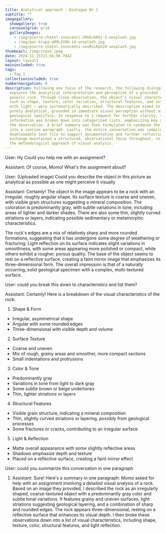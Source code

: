 ```yaml
---
title: Analytical approach - Dialogue Nr.1
subtitle: ""
imagegallery:
  showgallery: true
  carouselgrid: grid
  galleryImages:
    - /img/pierre-chatel-innocenti-2MoEcGNUj-I-unsplash.jpg
    - /img/pat-krupa-oM9L2V90-i4-unsplash.jpg
    - /img/pierre-chatel-innocenti-xovRcLRpX20-unsplash.jpg
thumbnail: /img/stein.jpeg
date: 2024-11-15T21:56:56.704Z
layout: layout1
mainincluded: true
tags:
  - Tag 1
collectionincluded: true
numbernavigation: 0
description: Following one focus of the research, the following dialogue
  explores the analytical interpretation and perception of a provided image of a
  generic rock. Through close observation, the object’s visual characteristics —
  such as shape, texture, color variation, structural features, and interaction
  with light — were systematically described. The description aimed to remain
  purely analytical, grounded in immediate visual perception without assuming
  geological specifics. In response to a request for further clarity, the
  information was broken down into categorized lists, emphasizing key aspects of
  the observation. A brief summary was then formulated to condense the dialogue
  into a concise paragraph. Lastly, the entire conversation was compiled into a
  downloadable text file to support documentation and further reflection. The
  exchange maintained a structured, observational focus throughout, reinforcing
  the methodological approach of visual analysis.
---
```

User: Hy Could you help me with an assignment?

Assistant: Of course, Momo! What's the assignment about?

User: (Uploaded image) Could you describe the object in this picture as analytical as possible as one might perceive it visually

Assistant: Certainly!
The object in the image appears to be a rock with an irregular, roughly angular shape. Its surface texture is coarse and uneven, with visible grain structures suggesting a mineral composition. The coloration is predominantly gray, with subtle variations in tone, including areas of lighter and darker shades. There are also some thin, slightly curved striations or layers, indicating possible sedimentary or metamorphic characteristics.

The rock's edges are a mix of relatively sharp and more rounded formations, suggesting that it has undergone some degree of weathering or fracturing. Light reflection on its surface indicates slight variations in smoothness, with some areas appearing more polished or compact, while others exhibit a rougher, porous quality. The base of the object seems to rest on a reflective surface, creating a faint mirror image that emphasizes its three-dimensional form. The overall impression is that of a naturally occurring, solid geological specimen with a complex, multi-textured surface.

User: could you break this down to characteristics and list them?

Assistant: Certainly! Here is a breakdown of the visual characteristics of the rock:

1. Shape & Form

* Irregular, asymmetrical shape
* Angular with some rounded edges
* Three-dimensional with visible depth and volume

2. Surface Texture

* Coarse and uneven
* Mix of rough, grainy areas and smoother, more compact sections
* Small indentations and protrusions

3. Color & Tone

* Predominantly gray
* Variations in tone from light to dark gray
* Some subtle brown or beige undertones
* Thin, lighter striations or layers

4. Structural Features

* Visible grain structure, indicating a mineral composition
* Thin, slightly curved striations or layering, possibly from geological processes
* Some fractures or cracks, contributing to an irregular surface

5. Light & Reflection

* Matte overall appearance with some slightly reflective areas
* Shadows emphasize depth and texture
* Placed on a reflective surface, creating a faint mirror effect

User: could you summarize this conversation in one paragraph

1. Assistant: Sure! Here's a summary in one paragraph:
Momo asked for help with an assignment involving a detailed visual analysis of a rock. Based on an image they provided, I described the rock as an irregularly shaped, coarse-textured object with a predominantly gray color and subtle tonal variations. It features grainy and uneven surfaces, light striations suggesting geological layering, and a combination of sharp and rounded edges. The rock appears three-dimensional, resting on a reflective surface that enhances its visual depth. I then broke these observations down into a list of visual characteristics, including shape, texture, color, structural features, and light reflection.
